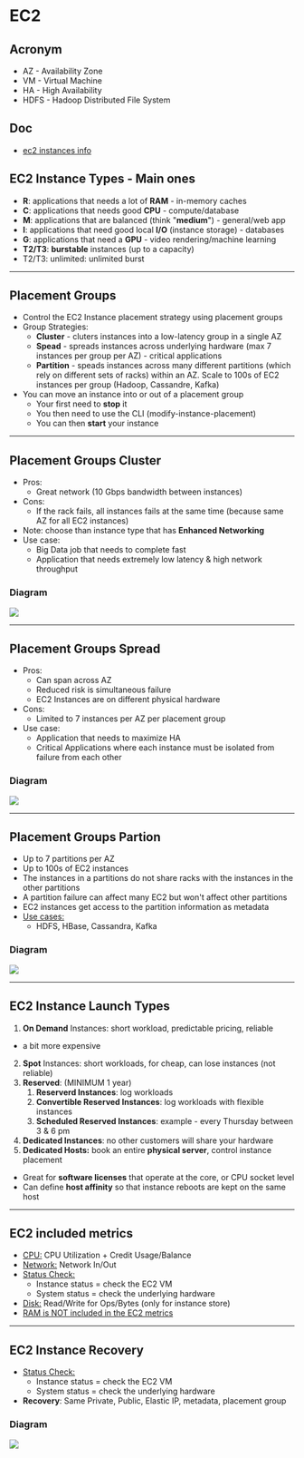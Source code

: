 # EC2

## Acronym
* AZ - Availability Zone
* VM - Virtual Machine
* HA - High Availability
* HDFS - Hadoop Distributed File System 

## Doc
* [ec2 instances info](https://www.ec2instances.info/)

## EC2 Instance Types - Main ones
* **R**: applications that needs a lot of **RAM** - in-memory caches
* **C**: applications that needs good **CPU** - compute/database
* **M**: applications that are balanced (think "**medium**") - general/web app
* **I**: applications that need good local **I/O** (instance storage) - databases
* **G**: applications that need a **GPU** - video rendering/machine learning
* **T2/T3**: **burstable** instances (up to a capacity)
* T2/T3: unlimited: unlimited burst

---

## Placement Groups
* Control the EC2 Instance placement strategy using placement groups
* Group Strategies:
  * **Cluster** - cluters instances into a low-latency group in a single AZ
  * **Spead** - spreads instances across underlying hardware (max 7 instances per group per AZ) - critical applications
  * **Partition** - speads instances across many different partitions (which rely on different sets of racks) within an AZ. Scale to 100s of EC2 instances per group (Hadoop, Cassandre, Kafka)
* You can move an instance into or out of a placement group
  * Your first need to **stop** it
  * You then need to use the CLI (modify-instance-placement)
  * You can then **start** your instance

---

## Placement Groups Cluster
* Pros:
  * Great network (10 Gbps bandwidth between instances)
* Cons:
  * If the rack fails, all instances fails at the same time (because same AZ for all EC2 instances)
* Note: choose than instance type that has **Enhanced Networking**
* Use case:
  * Big Data job that needs to complete fast
  * Application that needs extremely low latency & high network throughput

### Diagram
[<img src="https://i.imgur.com/hkRht7X.png">](https://i.imgur.com/hkRht7X.png)

---

## Placement Groups Spread
* Pros:
  * Can span across AZ
  * Reduced risk is simultaneous failure
  * EC2 Instances are on different physical hardware
* Cons:
  * Limited to 7 instances per AZ per placement group
* Use case:
  * Application that needs to maximize HA
  * Critical Applications where each instance must be isolated from failure from each other

### Diagram
[<img src="https://i.imgur.com/iX7G36z.png">](https://i.imgur.com/iX7G36z.png)

---

## Placement Groups Partion
* Up to 7 partitions per AZ
* Up to 100s of EC2 instances
* The instances in a partitions do not share racks with the instances in the other partitions
* A partition failure can affect many EC2 but won't affect other partitions
* EC2 instances get access to the partition information as metadata
* <ins>Use cases:</ins>
  * HDFS, HBase, Cassandra, Kafka

### Diagram
[<img src="https://i.imgur.com/VR1Gf10.png">](https://i.imgur.com/VR1Gf10.png)

---

## EC2 Instance Launch Types
1) **On Demand** Instances: short workload, predictable pricing, reliable
  * a bit more expensive
2) **Spot** Instances: short workloads, for cheap, can lose instances (not reliable)
3) **Reserved**: (MINIMUM 1 year)
   1) **Reserverd Instances**: log workloads
   2) **Convertible Reserved Instances**: log workloads with flexible instances
   3) **Scheduled Reserved Instances**: example - every Thursday between 3 & 6 pm
4) **Dedicated Instances**: no other customers will share your hardware
5) **Dedicated Hosts:** book an entire **physical server**, control instance placement
  * Great for **software licenses** that operate at the core, or CPU socket level
  * Can define **host affinity** so that instance reboots are kept on the same host
  
---

## EC2 included metrics
* <ins>CPU:</ins> CPU Utilization + Credit Usage/Balance
* <ins>Network:</ins> Network In/Out
* <ins>Status Check:</ins>
  * Instance status = check the EC2 VM
  * System status = check the underlying hardware
* <ins>Disk:</ins> Read/Write for Ops/Bytes (only for instance store)
* <ins>RAM is NOT included in the EC2 metrics</ins>

---

## EC2 Instance Recovery
* <ins>Status Check:</ins>
  * Instance status = check the EC2 VM
  * System status = check the underlying hardware
* **Recovery**: Same Private, Public, Elastic IP, metadata, placement group

### Diagram
[<img src="https://i.imgur.com/79cH2gI.png">](https://i.imgur.com/79cH2gI.png)
